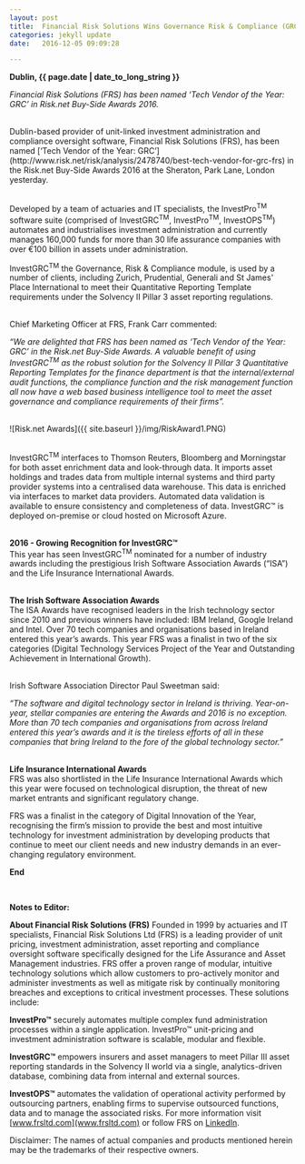 ```yaml
---
layout: post
title:  Financial Risk Solutions Wins Governance Risk & Compliance (GRC) Technology Award 
categories: jekyll update
date:   2016-12-05 09:09:28

---
```


**Dublin, {{ page.date | date_to_long_string }}** 

*Financial Risk Solutions (FRS) has been named ‘Tech Vendor of the Year: GRC’ in Risk.net Buy-Side Awards 2016.*

<br>
Dublin-based provider of unit-linked investment administration and compliance oversight software, Financial Risk Solutions (FRS), has been named [‘Tech Vendor of the Year: GRC’](http://www.risk.net/risk/analysis/2478740/best-tech-vendor-for-grc-frs) in the Risk.net Buy-Side Awards 2016 at the Sheraton, Park Lane, London yesterday.    <br><br>

Developed by a team of actuaries and IT specialists, the InvestPro<sup>TM</sup> software suite (comprised of InvestGRC<sup>TM</sup>, InvestPro<sup>TM</sup>, InvestOPS<sup>TM</sup>) automates and industrialises investment administration and currently manages 160,000 funds for more than 30 life assurance companies with over €100 billion in assets under administration.  <br>

InvestGRC<sup>TM</sup> the Governance, Risk & Compliance module, is used by a number of clients, including Zurich, Prudential, Generali and St James' Place International to meet their Quantitative Reporting Template requirements under the Solvency II Pillar 3 asset reporting regulations.  <br><br>

Chief Marketing Officer at FRS, Frank Carr commented: <br>

*“We are delighted that FRS has been named as ‘Tech Vendor of the Year: GRC’ in the Risk.net Buy-Side Awards. A valuable benefit of using InvestGRC<sup>TM</sup>  as the robust solution for the Solvency II Pillar 3 Quantitative Reporting Templates for the finance department is that the internal/external audit functions, the compliance function and the risk management function all now have a web based business intelligence tool to meet the asset governance and compliance requirements of their firms”.*  <br><br>

![Risk.net Awards]({{ site.baseurl }}/img/RiskAward1.PNG) <br><br>

InvestGRC<sup>TM</sup> interfaces to Thomson Reuters, Bloomberg and Morningstar for both asset enrichment data and look-through data. It imports asset holdings and trades data from multiple internal systems and third party provider systems into a centralised data warehouse. This data is enriched via interfaces to market data providers. Automated data validation is available to ensure consistency and completeness of data. InvestGRC™ is deployed on-premise or cloud hosted on Microsoft Azure. <br><br>



**2016 - Growing Recognition for InvestGRC™**<br>
This year has seen InvestGRC<sup>TM</sup> nominated for a number of industry awards including the prestigious Irish Software Association Awards (“ISA”) and the Life Insurance International Awards. <br><br>


**The Irish Software Association Awards**<br>
The ISA Awards have recognised leaders in the Irish technology sector since 2010 and previous winners have included: IBM Ireland, Google Ireland and Intel. Over 70 tech companies and organisations based in Ireland entered this year’s awards. This year FRS was a finalist in two of the six categories (Digital Technology Services Project of the Year and Outstanding Achievement in International Growth).<br><br>

Irish Software Association Director Paul Sweetman said: <br>

*“The software and digital technology sector in Ireland is thriving. Year-on-year, stellar companies are entering the Awards and 2016 is no exception. More than 70 tech companies and organisations from across Ireland entered this year’s awards and it is the tireless efforts of all in these companies that bring Ireland to the fore of the global technology sector.”*<br><br>

**Life Insurance International Awards**<br>
FRS was also shortlisted in the Life Insurance International Awards which this year were focused on technological disruption, the threat of new market entrants and significant regulatory change.<br>  

FRS was a finalist in the category of Digital Innovation of the Year, recognising the firm’s mission to provide the best and most intuitive technology for investment administration by developing products that continue to meet our client needs and new industry demands in an ever-changing regulatory environment. <br>



**End**

<br>

**Notes to Editor:**


**About Financial Risk Solutions (FRS)**
Founded in 1999 by actuaries and IT specialists, Financial Risk Solutions Ltd (FRS) is a leading provider of unit pricing, investment administration, asset reporting and compliance oversight software specifically designed for the Life Assurance and Asset Management industries. 
FRS offer a proven range of modular, intuitive technology solutions which allow customers to pro-actively monitor and administer investments as well as mitigate risk by continually monitoring breaches and exceptions to critical investment processes. These solutions include:

**InvestPro™** securely automates multiple complex fund administration processes within a single application. InvestPro™ unit-pricing and investment administration software is scalable, modular and flexible. 

**InvestGRC™** empowers insurers and asset managers to meet Pillar III asset reporting standards in the Solvency II world via a single, analytics-driven database, combining data from internal and external sources. 

**InvestOPS™** automates the validation of operational activity performed by outsourcing partners, enabling firms to supervise outsourced functions, data and to manage the associated risks. 
For more information visit [www.frsltd.com](www.frsltd.com) or follow FRS on [LinkedIn](https://www.linkedin.com/company/frs-ltd).

Disclaimer: The names of actual companies and products mentioned herein may be the trademarks of their respective owners.  

